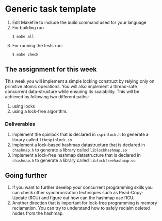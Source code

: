 # Generic task template

1. Edit Makefile to include the build command used for your language
2. For building run 
   ```console
   $ make all
   ```
3. For running the tests run:
   ```console
   $ make check
   ```

## The assignment for this week
This week you will implement a simple locking construct by relying only on primitive atomic operations. You will also implement a thread-safe concurrent data-structure while ensuring its scalability. This will be achieved by following two different paths:
1. using locks
2. using a lock-free algorithm.

### Deliverables
1. Implement the spinlock that is declared in `cspinlock.h` to generate a library called `libcspinlock.so`
2. Implement a lock-based hashmap datastructure that is declared in `chashmap.h` to generate a library called `liblockhashmap.so`
3. Implement a lock-free hashmap datastructure that is declared in `chashmap.h` to generate a library called `liblockfreehashmap.so`

## Going further
1. If you want to further develop your concurrent programming skills you can check other synchronization techniques such as Read-Copy-Update (RCU) and figure out how can the hashmap use RCU. 
2. Another direction that is important for lock-free programming is memory reclamation. You can try to understand how to safely reclaim deleted nodes from the hashmap.
 
